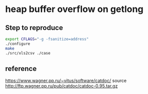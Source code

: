 # heap buffer overflow on getlong

## Step to reproduce

```bash
export CFLAGS="-g -fsanitize=address"
./configure
make
./src/xls2csv ./case
```

## reference

https://www.wagner.pp.ru/~vitus/software/catdoc/
source http://ftp.wagner.pp.ru/pub/catdoc/catdoc-0.95.tar.gz

